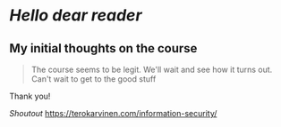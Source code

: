 # *Hello dear reader*

## My initial thoughts on the course

> The course seems to be legit. We'll wait and see how it turns out.
> Can't wait to get to the good stuff

Thank you!

*Shoutout* https://terokarvinen.com/information-security/
